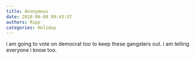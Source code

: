 ```yaml
---
title: Anonymous
date: 2018-06-08 09:43:57
authors: Ripp
categories: Holiday
---
```


 i am going to vote on democrat too to keep these gangsters out.  i am telling everyone i know too.